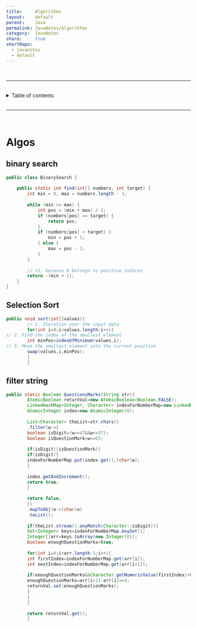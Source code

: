 ```yaml
---
title:     Algorithms          
layout:    default          
parent:    Java          
permalink: JavaNotes/Algorithms          
category:  JavaNotes          
share:     true          
shortRepo:        
  - javanotes        
  - default          
---
```


<br/>        

***              

<br/>              

<details markdown="block">                
<summary>                
Table of contents                
</summary>                
{: .text-delta }                
1. TOC                
{:toc}                
</details>                

<br/>                

***                

<br/>                

# Algos

## binary search

```java              
public class BinarySearch {          
          
    public static int find(int[] numbers, int target) {          
        int min = 0, max = numbers.length - 1;          
          
        while (min <= max) {          
            int pos = (min + max) / 2;          
            if (numbers[pos] == target) {          
                return pos;          
            }          
            if (numbers[pos] < target) {          
                min = pos + 1;          
            } else {          
                max = pos - 1;          
            }          
        }          
          
        // +1, because 0 belongs to positive indices              
        return -(min + 1);          
    }          
}              
```              

## Selection Sort

```java              
public void sort(int[]values){          
        // 1. Iteration over the input data               
        for(int i=0;i<values.length;i++){          
// 2. Find the index of the smallest element                      
        int minPos=indexOfMinimum(values,i);          
// 3. Move the smallest element into the current position                      
        swap(values,i,minPos);          
        }          
        }              
```              

## filter string

```java              
public static Boolean QuestionsMarks(String str){          
        AtomicBoolean returnVal=new AtomicBoolean(Boolean.FALSE);          
        LinkedHashMap<Integer, Character> indexForNumberMap=new LinkedHashMap<>();          
        AtomicInteger index=new AtomicInteger(0);          
          
        List<Character> theList=str.chars()          
        .filter(w->{          
        boolean isDigit=(w>=47&&w<=57);          
        boolean isQuestionMark=w==63;          
          
        if(isDigit||isQuestionMark){          
        if(isDigit){          
        indexForNumberMap.put(index.get(),(char)w);          
        }          
          
        index.getAndIncrement();          
        return true;          
        }          
          
        return false;          
        })          
        .mapToObj(o->(char)o)          
        .toList();          
          
        if(theList.stream().anyMatch(Character::isDigit)){          
        Set<Integer> keys=indexForNumberMap.keySet();          
        Integer[]arr=keys.toArray(new Integer[0]);          
        boolean enoughQuestionMarks=true;          
          
        for(int i=0;i<arr.length-1;i++){          
        int firstIndex=indexForNumberMap.get(arr[i]);          
        int nextIndex=indexForNumberMap.get(arr[i+1]);          
          
        if(enoughQuestionMarks&&Character.getNumericValue(firstIndex)+Character.getNumericValue(nextIndex)==10){          
        enoughQuestionMarks=arr[i+1]-arr[i]==4;          
        returnVal.set(enoughQuestionMarks);          
        }          
        }          
        }          
          
        return returnVal.get();          
        }              
```    